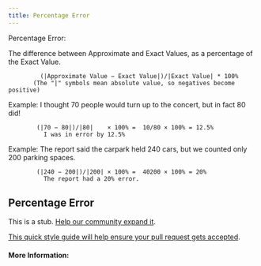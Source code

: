 ```yaml
---
title: Percentage Error
---
```


Percentage Error:

The difference between Approximate and Exact Values, as a percentage of the Exact Value.
             
             (|Approximate Value − Exact Value|)/|Exact Value| * 100%
           (The "|" symbols mean absolute value, so negatives become positive)
           
Example: I thought 70 people would turn up to the concert, but in fact 80 did!

            (|70 − 80|)/|80|	× 100% =  10/80 × 100% = 12.5%
              I was in error by 12.5%
             
Example: The report said the carpark held 240 cars, but we counted only 200 parking spaces.

            (|240 − 200|)/|200|	× 100% =  40200 × 100% = 20%
              The report had a 20% error.           

## Percentage Error

This is a stub. <a href='https://github.com/freecodecamp/guides/tree/master/src/pages/mathematics/percentage-error/index.md' target='_blank' rel='nofollow'>Help our community expand it</a>.

<a href='https://github.com/freecodecamp/guides/blob/master/README.md' target='_blank' rel='nofollow'>This quick style guide will help ensure your pull request gets accepted</a>.

<!-- The article goes here, in GitHub-flavored Markdown. Feel free to add YouTube videos, images, and CodePen/JSBin embeds  -->

#### More Information:
<!-- Please add any articles you think might be helpful to read before writing the article -->


